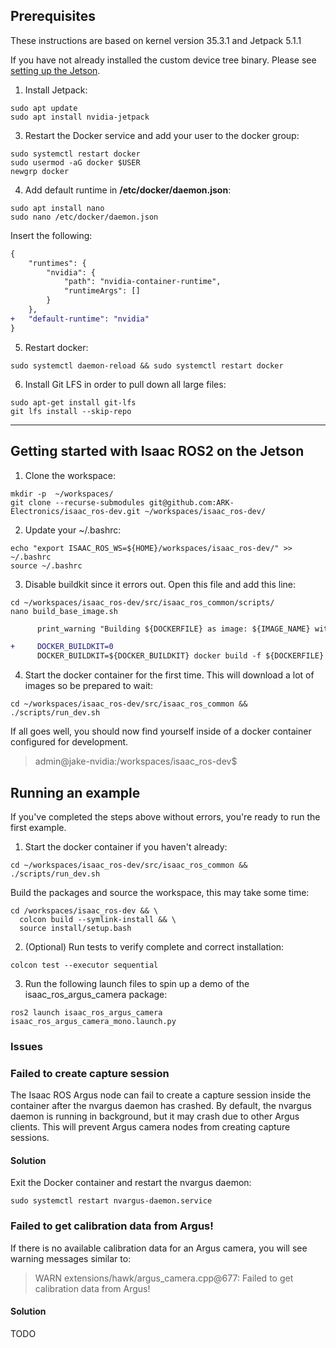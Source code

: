 ## Prerequisites
These instructions are based on kernel version 35.3.1 and Jetpack 5.1.1

If you have not already installed the custom device tree binary. Please see [setting up the Jetson](https://google.com).

1. Install Jetpack:
```
sudo apt update
sudo apt install nvidia-jetpack
```

3. Restart the Docker service and add your user to the docker group:
```
sudo systemctl restart docker
sudo usermod -aG docker $USER
newgrp docker
```

4. Add default runtime in **/etc/docker/daemon.json**:
```
sudo apt install nano
sudo nano /etc/docker/daemon.json
```
Insert the following:
```diff
{
    "runtimes": {
        "nvidia": {
            "path": "nvidia-container-runtime",
            "runtimeArgs": []
        }
    },
+   "default-runtime": "nvidia"
}
```

5. Restart docker:
```
sudo systemctl daemon-reload && sudo systemctl restart docker
```

6. Install Git LFS in order to pull down all large files:
```
sudo apt-get install git-lfs
git lfs install --skip-repo
```

---

## Getting started with Isaac ROS2 on the Jetson

1. Clone the workspace:
```
mkdir -p  ~/workspaces/
git clone --recurse-submodules git@github.com:ARK-Electronics/isaac_ros-dev.git ~/workspaces/isaac_ros-dev/
```

2. Update your ~/.bashrc:
```
echo "export ISAAC_ROS_WS=${HOME}/workspaces/isaac_ros-dev/" >> ~/.bashrc
source ~/.bashrc
```

3. Disable buildkit since it errors out. Open this file and add this line:
```
cd ~/workspaces/isaac_ros-dev/src/isaac_ros_common/scripts/
nano build_base_image.sh
```
``` diff
      print_warning "Building ${DOCKERFILE} as image: ${IMAGE_NAME} with base: ${BASE_IMAGE_NAME}"

+     DOCKER_BUILDKIT=0
      DOCKER_BUILDKIT=${DOCKER_BUILDKIT} docker build -f ${DOCKERFILE} \

```

4. Start the docker container for the first time. This will download a lot of images so be prepared to wait:
```
cd ~/workspaces/isaac_ros-dev/src/isaac_ros_common && ./scripts/run_dev.sh
```

If all goes well, you should now find yourself inside of a docker container configured for development.
> admin@jake-nvidia:/workspaces/isaac_ros-dev$

## Running an example
If you've completed the steps above without errors, you're ready to run the first example.

1. Start the docker container if you haven't already:
```
cd ~/workspaces/isaac_ros-dev/src/isaac_ros_common && ./scripts/run_dev.sh
```
Build the packages and source the workspace, this may take some time:
```
cd /workspaces/isaac_ros-dev && \
  colcon build --symlink-install && \
  source install/setup.bash
```

2. (Optional) Run tests to verify complete and correct installation:
```
colcon test --executor sequential
```

3. Run the following launch files to spin up a demo of the isaac_ros_argus_camera package:
```
ros2 launch isaac_ros_argus_camera isaac_ros_argus_camera_mono.launch.py
```

### Issues

### Failed to create capture session
The Isaac ROS Argus node can fail to create a capture session inside the container after the nvargus daemon has crashed. By default, the  nvargus daemon is running in background, but it may crash due to other Argus clients. This will prevent Argus camera nodes from creating  capture sessions.
#### Solution
Exit the Docker container and restart the nvargus daemon:
```
sudo systemctl restart nvargus-daemon.service
```

### Failed to get calibration data from Argus!
If there is no available calibration data for an Argus camera, you will see warning messages similar to:
> WARN  extensions/hawk/argus_camera.cpp@677: Failed to get calibration data from Argus!
#### Solution
TODO
